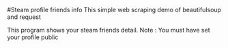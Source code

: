 #Steam profile friends info
This simple web scraping demo of beautifulsoup and request 

This program shows your steam friends detail.
Note : You must have set your profile public 

